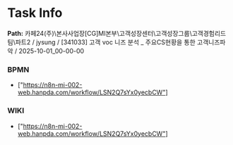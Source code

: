 # Task Info

**Path:** 카페24(주)\본사사업장\[CG]MI본부\고객성장센터\고객성장그룹\고객경험리드팀\파트2 / jysung / [341033] 고객 voc 니즈 분석 _ 주요CS현황을 통한 고객니즈파악 / 2025-10-01_00-00-00

### BPMN
- ["https://n8n-mi-002-web.hanpda.com/workflow/LSN2Q7sYx0yecbCW"]

### WIKI
- ["https://n8n-mi-002-web.hanpda.com/workflow/LSN2Q7sYx0yecbCW"]

